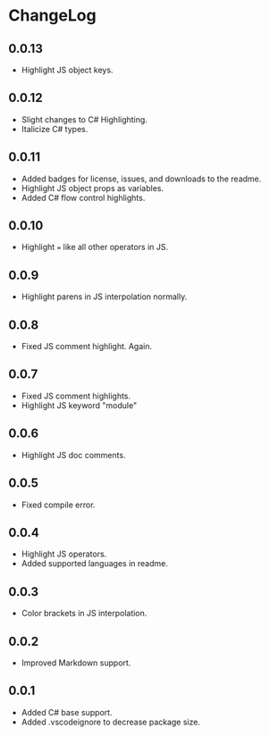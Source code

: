 # ChangeLog

## 0.0.13
- Highlight JS object keys.

## 0.0.12
- Slight changes to C# Highlighting.
- Italicize C# types.

## 0.0.11
- Added badges for license, issues, and downloads to the readme.
- Highlight JS object props as variables.
- Added C# flow control highlights.

## 0.0.10
- Highlight `=` like all other operators in JS.

## 0.0.9
- Highlight parens in JS interpolation normally.

## 0.0.8
- Fixed JS comment highlight. Again.

## 0.0.7
- Fixed JS comment highlights.
- Highlight JS keyword "module"

## 0.0.6
- Highlight JS doc comments.

## 0.0.5
- Fixed compile error.

## 0.0.4
- Highlight JS operators.
- Added supported languages in readme.

## 0.0.3
- Color brackets in JS interpolation.

## 0.0.2
- Improved Markdown support.

## 0.0.1
- Added C# base support.
- Added .vscodeignore to decrease package size.
